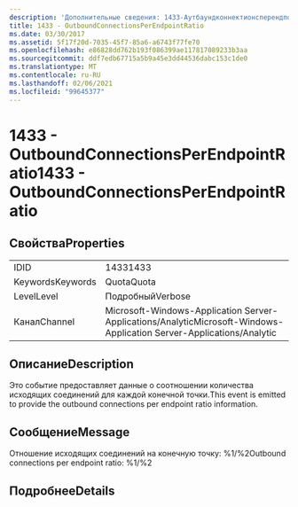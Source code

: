```yaml
---
description: 'Дополнительные сведения: 1433-Аутбаундконнектионсперендпоинтратио'
title: 1433 - OutboundConnectionsPerEndpointRatio
ms.date: 03/30/2017
ms.assetid: 5f17f20d-7035-45f7-85a6-a6743f77fe70
ms.openlocfilehash: e86828dd762b193f086399ae117817089233b3aa
ms.sourcegitcommit: ddf7edb67715a5b9a45e3dd44536dabc153c1de0
ms.translationtype: MT
ms.contentlocale: ru-RU
ms.lasthandoff: 02/06/2021
ms.locfileid: "99645377"
---
```

# <a name="1433---outboundconnectionsperendpointratio"></a><span data-ttu-id="dc1b3-103">1433 - OutboundConnectionsPerEndpointRatio</span><span class="sxs-lookup"><span data-stu-id="dc1b3-103">1433 - OutboundConnectionsPerEndpointRatio</span></span>

## <a name="properties"></a><span data-ttu-id="dc1b3-104">Свойства</span><span class="sxs-lookup"><span data-stu-id="dc1b3-104">Properties</span></span>  
  
|||  
|-|-|  
|<span data-ttu-id="dc1b3-105">ID</span><span class="sxs-lookup"><span data-stu-id="dc1b3-105">ID</span></span>|<span data-ttu-id="dc1b3-106">1433</span><span class="sxs-lookup"><span data-stu-id="dc1b3-106">1433</span></span>|  
|<span data-ttu-id="dc1b3-107">Keywords</span><span class="sxs-lookup"><span data-stu-id="dc1b3-107">Keywords</span></span>|<span data-ttu-id="dc1b3-108">Quota</span><span class="sxs-lookup"><span data-stu-id="dc1b3-108">Quota</span></span>|  
|<span data-ttu-id="dc1b3-109">Level</span><span class="sxs-lookup"><span data-stu-id="dc1b3-109">Level</span></span>|<span data-ttu-id="dc1b3-110">Подробный</span><span class="sxs-lookup"><span data-stu-id="dc1b3-110">Verbose</span></span>|  
|<span data-ttu-id="dc1b3-111">Канал</span><span class="sxs-lookup"><span data-stu-id="dc1b3-111">Channel</span></span>|<span data-ttu-id="dc1b3-112">Microsoft-Windows-Application Server-Applications/Analytic</span><span class="sxs-lookup"><span data-stu-id="dc1b3-112">Microsoft-Windows-Application Server-Applications/Analytic</span></span>|  
  
## <a name="description"></a><span data-ttu-id="dc1b3-113">Описание</span><span class="sxs-lookup"><span data-stu-id="dc1b3-113">Description</span></span>  

 <span data-ttu-id="dc1b3-114">Это событие предоставляет данные о соотношении количества исходящих соединений для каждой конечной точки.</span><span class="sxs-lookup"><span data-stu-id="dc1b3-114">This event is emitted to provide the outbound connections per endpoint ratio information.</span></span>  
  
## <a name="message"></a><span data-ttu-id="dc1b3-115">Сообщение</span><span class="sxs-lookup"><span data-stu-id="dc1b3-115">Message</span></span>  

 <span data-ttu-id="dc1b3-116">Отношение исходящих соединений на конечную точку: %1/%2</span><span class="sxs-lookup"><span data-stu-id="dc1b3-116">Outbound connections per endpoint ratio: %1/%2</span></span>  
  
## <a name="details"></a><span data-ttu-id="dc1b3-117">Подробнее</span><span class="sxs-lookup"><span data-stu-id="dc1b3-117">Details</span></span>
